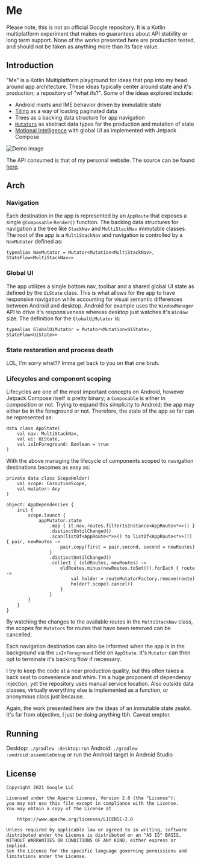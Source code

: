 # Me

Please note, this is not an official Google repository. It is a Kotlin multiplatform experiment
that makes no guarantees about API stability or long term support. None of the works presented here
are production tested, and should not be taken as anything more than its face value.

## Introduction

"Me" is a Kotlin Multiplatform playground for ideas that pop into my head around app architecture.
These ideas typically center around state and it's production; a repository of "what ifs?".
Some of the ideas explored include:

* Android insets and IME behavior driven by immutable state
* [Tiling](https://github.com/tunjid/Tiler) as a way of loading paginated data
* Trees as a backing data structure for app navigation
* [`Mutators`](https://github.com/tunjid/Mutator) as abstract data types for the production and mutation of state
* [Motional Intelligence](https://medium.com/androiddevelopers/motional-intelligence-build-smarter-animations-821af4d5f8c0) with global UI as implemented with Jetpack Compose


![Demo image](https://github.com/tunjid/me/blob/main/misc/demo.gif)

The API consumed is that of my personal website. The source can be found [here](https://github.com/tunjid/tunji-web-deux).

## Arch

### Navigation

Each destination in the app is represented by an `AppRoute` that exposes a single `@Composable`
`Render()` function. The backing data structures for navigation a the tree like `StackNav` and
`MultiStackNav` immutable classes. The root of the app is a `MultiStackNav` and navigation is
controlled by a `NavMutator` defined as:

```
typealias NavMutator = Mutator<Mutation<MultiStackNav>, StateFlow<MultiStackNav>>
```

### Global UI

The app utilizes a single bottom nav, toolbar and a shared global UI state as defined by the
`UiState` class. This is what allows for the app to have responsive navigation while accounting
for visual semantic differences between Android and desktop. Android for example uses the
`WindowManager` API to drive it's responsiveness whereas desktop just watches it's `Window` size.
The definition for the `GlobalUiMutator` is:

```
typealias GlobalUiMutator = Mutator<Mutation<UiState>, StateFlow<UiState>>
```

### State restoration and process death

LOL, I'm sorry what?? Imma get back to you on that one bruh.

### Lifecycles and component scoping

Lifecycles are one of the most important concepts on Android, however Jetpack Compose itself is
pretty binary; a `Composable` is either in composition or not. Trying to expand this simplicity to
Android; the app may either be in the foreground or not. Therefore, the state of the app so far
can be represented as:

```
data class AppState(
    val nav: MultiStackNav,
    val ui: UiState,
    val isInForeground: Boolean = true
)
```

With the above managing the lifecycle of components scoped to navigation destinations becomes as
easy as:
```
private data class ScopeHolder(
    val scope: CoroutineScope,
    val mutator: Any
)

object: AppDependencies {
    init {
        scope.launch {
            appMutator.state
                .map { it.nav.routes.filterIsInstance<AppRoute<*>>() }
                .distinctUntilChanged()
                .scan(listOf<AppRoute<*>>() to listOf<AppRoute<*>>()) { pair, newRoutes ->
                    pair.copy(first = pair.second, second = newRoutes)
                }
                .distinctUntilChanged()
                .collect { (oldRoutes, newRoutes) ->
                    oldRoutes.minus(newRoutes.toSet()).forEach { route ->
                        val holder = routeMutatorFactory.remove(route)
                        holder?.scope?.cancel()
                    }
                }
        }
    }
}
```
By watching the changes to the available routes in the `MultiStackNav` class, the scopes for
`Mutators` for routes that have been removed can be cancelled.

Each navigation destination can also be informed when the app is in the background via the
`isInForeground` field on `AppState`. It's `Mutator` can then opt to terminate it's backing flow
if necessary.

I try to keep the code at a near production quality, but this often takes a back seat to
convenience and whim. I'm a huge proponent of dependency injection, yet the repository uses manual
service location. Also outside data classes, virtually everything else is implemented as a function,
or anonymous class just because.

Again, the work presented here are the ideas of an immutable state zealot. It's far from objective,
I just be doing anything tbh. Caveat emptor.

## Running
Desktop: `./gradlew :desktop:run`
Android: `./gradlew :android:assembleDebug` or run the Android target in Android Studio

## License
    Copyright 2021 Google LLC

    Licensed under the Apache License, Version 2.0 (the "License");
    you may not use this file except in compliance with the License.
    You may obtain a copy of the License at

        https://www.apache.org/licenses/LICENSE-2.0

    Unless required by applicable law or agreed to in writing, software
    distributed under the License is distributed on an "AS IS" BASIS,
    WITHOUT WARRANTIES OR CONDITIONS OF ANY KIND, either express or implied.
    See the License for the specific language governing permissions and
    limitations under the License.
